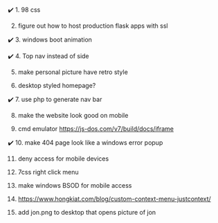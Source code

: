 ✔️ 1. 98 css

 2. figure out how to host production flask apps with ssl

✔️ 3. windows boot animation

✔️ 4. Top nav instead of side

 5. make personal picture have retro style
 
 6. desktop styled homepage?
 
✔️ 7. use php to generate nav bar

 8. make the website look good on mobile 
 
 9. cmd emulator
       https://js-dos.com/v7/build/docs/iframe
 
✔️ 10. make 404 page look like a windows error popup

11. deny access for mobile devices

12. 7css right click menu

13. make windows BSOD for mobile access

14. https://www.hongkiat.com/blog/custom-context-menu-justcontext/

15. add jon.png to desktop that opens picture of jon

